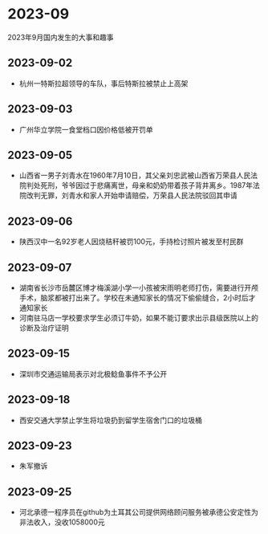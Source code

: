 # 2023-09
2023年9月国内发生的大事和趣事
## 2023-09-02
* 杭州一特斯拉超领导的车队，事后特斯拉被禁止上高架
## 2023-09-03
* 广州华立学院一食堂档口因价格低被开罚单
## 2023-09-05
* 山西省一男子刘青水在1960年7月10日，其父亲刘忠武被山西省万荣县人民法院判处死刑，爷爷因过于悲痛离世，母亲和奶奶带着孩子背井离乡。1987年法院改判无罪，刘青水和家人开始申请赔偿，万荣县人民法院驳回其申请
## 2023-09-06
* 陕西汉中一名92岁老人因烧秸秆被罚100元，手持检讨照片被发至村民群
## 2023-09-07
* 湖南省长沙市岳麓区博才梅溪湖小学一小孩被宋雨明老师打伤，需要进行开颅手术，脑浆都被打出来了。学校在未通知家长的情况下偷偷缝合，2小时后才通知家长
* 河南驻马店一学校要求学生必须订牛奶，如果不能订要求出示县级医院以上的诊断及治疗证明
## 2023-09-15
* 深圳市交通运输局表示对北极鲶鱼事件不予公开
## 2023-09-18
* 西安交通大学禁止学生将垃圾扔到留学生宿舍门口的垃圾桶
## 2023-09-23
* 朱军撤诉
## 2023-09-25
* 河北承德一程序员在github为土耳其公司提供网络顾问服务被承德公安定性为非法收入，没收1058000元